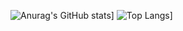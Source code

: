 ![Anurag's GitHub stats](https://github-readme-stats-amber-five-16.vercel.app/api?username=Mike-SDG22A&show_icons=true&theme=tokyonight)]
![Top Langs](https://github-readme-stats-amber-five-16.vercel.app/api/top-langs/?username=Mike-SDG22A&show_icons=true&theme=tokyonight)]
